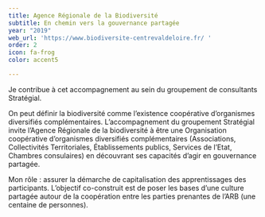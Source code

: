 ```yaml
---
title: Agence Régionale de la Biodiversité
subtitle: En chemin vers la gouvernance partagée
year: "2019"
web_url: 'https://www.biodiversite-centrevaldeloire.fr/ '
order: 2
icon: fa-frog
color: accent5

---
```

Je contribue à cet accompagnement au sein du groupement de consultants Stratégial.

On peut définir la biodiversité comme l’existence coopérative d’organismes diversifiés complémentaires. L’accompagnement du groupement Stratégial invite l’Agence Régionale de la biodiversité à être une Organisation coopérative d’organismes diversifiés complémentaires (Associations, Collectivités Territoriales, Établissements publics, Services de l’Etat, Chambres consulaires) en découvrant ses capacités d’agir en gouvernance partagée.

Mon rôle : assurer la démarche de capitalisation des apprentissages des participants. L’objectif co-construit est de poser les bases d’une culture partagée autour de la coopération entre les parties prenantes de l’ARB (une centaine de personnes).